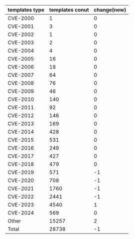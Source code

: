 | templates type | templates conut | change(new) |
| --- | --- | --- |
| CVE-2000 | 1 | 0 |
| CVE-2001 | 3 | 0 |
| CVE-2002 | 1 | 0 |
| CVE-2003 | 2 | 0 |
| CVE-2004 | 4 | 0 |
| CVE-2005 | 16 | 0 |
| CVE-2006 | 18 | 0 |
| CVE-2007 | 64 | 0 |
| CVE-2008 | 76 | 0 |
| CVE-2009 | 46 | 0 |
| CVE-2010 | 140 | 0 |
| CVE-2011 | 92 | 0 |
| CVE-2012 | 146 | 0 |
| CVE-2013 | 169 | 0 |
| CVE-2014 | 428 | 0 |
| CVE-2015 | 531 | 0 |
| CVE-2016 | 249 | 0 |
| CVE-2017 | 427 | 0 |
| CVE-2018 | 479 | 0 |
| CVE-2019 | 571 | -1 |
| CVE-2020 | 708 | -1 |
| CVE-2021 | 1760 | -1 |
| CVE-2022 | 2441 | -1 |
| CVE-2023 | 4540 | 1 |
| CVE-2024 | 569 | 0 |
| Other | 15257 | 2 |
| Total | 28738 | -1 |
